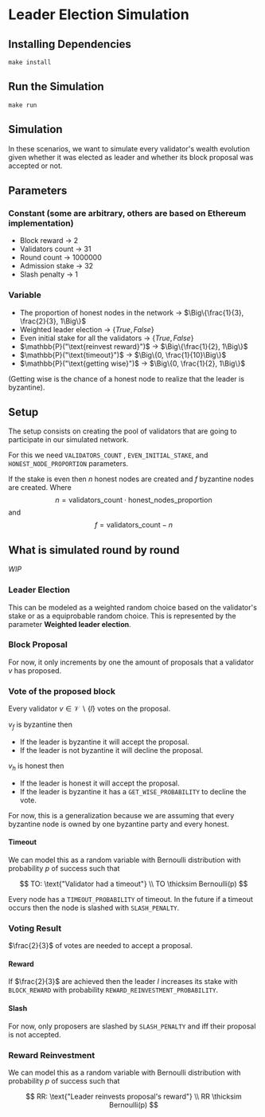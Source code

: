 # Leader Election Simulation

## Installing Dependencies

```
make install
```

## Run the Simulation

```
make run
```

## Simulation

In these scenarios, we want to simulate every validator's wealth evolution given whether it was elected as leader and whether its block proposal was accepted or not.

## Parameters

### Constant (some are arbitrary, others are based on Ethereum implementation)
- Block reward $\rightarrow$ 2
- Validators count $\rightarrow$ 31
- Round count $\rightarrow$ 1000000
- Admission stake $\rightarrow$ 32
- Slash penalty $\rightarrow$ 1 

### Variable

- The proportion of honest nodes in the network $\rightarrow$ $\Big\{\frac{1}{3}, \frac{2}{3}, 1\Big\}$
- Weighted leader election $\rightarrow$ $\{True, False\}$
- Even initial stake for all the validators $\rightarrow$ $\{True, False\}$
- $\mathbb{P}("\text{reinvest reward}")$ $\rightarrow$ $\Big\{\frac{1}{2}, 1\Big\}$
- $\mathbb{P}("\text{timeout}")$ $\rightarrow$ $\Big\{0, \frac{1}{10}\Big\}$
- $\mathbb{P}("\text{getting wise}")$ $\rightarrow$ $\Big\{0, \frac{1}{2}, 1\Big\}$

(Getting wise is the chance of a honest node to realize that the leader is byzantine).

## Setup

The setup consists on creating the pool of validators that are going to participate in our simulated network.

For this we need `VALIDATORS_COUNT` , `EVEN_INITIAL_STAKE`, and `HONEST_NODE_PROPORTION` parameters.

If the stake is even then $n$ honest nodes are created and $f$ byzantine nodes are created. Where 
$$n = \text{validators_count} \cdot \text{honest_nodes_proportion}$$ and
$$f = \text{validators_count} - n$$

## What is simulated round by round
*WIP*
### Leader Election

This can be modeled as a weighted random choice based on the validator's stake or as a equiprobable random choice. This is represented by the parameter **Weighted leader election**.

### Block Proposal

For now, it only increments by one the amount of proposals that a validator $v$ has proposed.

### Vote of the proposed block

Every validator $v \in \mathcal{V}\backslash\{l\}$ votes on the proposal.

$v_{f}$ is byzantine then 
- If the leader is byzantine it will accept the proposal.
- If the leader is not byzantine it will decline the proposal.


$v_{h}$ is honest then
- If the leader is honest it will accept the proposal.
- If the leader is byzantine it has a `GET_WISE_PROBABILITY` to decline the vote.

For now, this is a generalization because we are assuming that every byzantine node is owned by one byzantine party and every honest.

#### Timeout

We can model this as a random variable with Bernoulli distribution with probability $p$ of success such that

$$
TO: \text{"Validator had a timeout"} \\
TO \thicksim Bernoulli(p) 
$$

Every node has a `TIMEOUT_PROBABILITY` of timeout. In the future if a timeout occurs then the node is slashed with `SLASH_PENALTY`.

### Voting Result

$\frac{2}{3}$ of votes are needed to accept a proposal.

#### Reward

If $\frac{2}{3}$ are achieved then the leader $l$ increases its stake with `BLOCK_REWARD` with probability `REWARD_REINVESTMENT_PROBABILITY`.

#### Slash
For now, only proposers are slashed by `SLASH_PENALTY` and iff their proposal is not accepted.

### Reward Reinvestment

We can model this as a random variable with Bernoulli distribution with probability $p$ of success such that

$$
RR: \text{"Leader reinvests proposal's reward"} \\
RR \thicksim Bernoulli(p) 
$$
